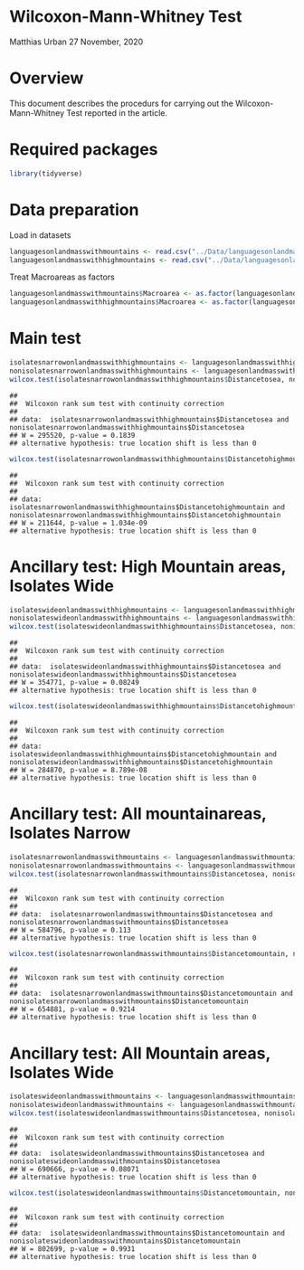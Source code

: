 Wilcoxon-Mann-Whitney Test
================
Matthias Urban
27 November, 2020

# Overview

This document describes the procedurs for carrying out the
Wilcoxon-Mann-Whitney Test reported in the article.

# Required packages

``` r
library(tidyverse)
```

# Data preparation

Load in datasets

``` r
languagesonlandmasswithmountains <- read.csv("../Data/languagesonlandmasswithmountains.csv", header = T, encoding = "UTF-8")
languagesonlandmasswithhighmountains <- read.csv("../Data/languagesonlandmasswithhighmountains.csv", header = T, encoding = "UTF-8")
```

Treat Macroareas as factors

``` r
languagesonlandmasswithmountains$Macroarea <- as.factor(languagesonlandmasswithmountains$Macroarea)
languagesonlandmasswithhighmountains$Macroarea <- as.factor(languagesonlandmasswithhighmountains$Macroarea)
```

# Main test

``` r
isolatesnarrowonlandmasswithhighmountains <- languagesonlandmasswithhighmountains %>% filter(IsolateNarrow == T)
nonisolatesnarrowonlandmasswithhighmountains <- languagesonlandmasswithhighmountains %>% filter(IsolateNarrow == F)
wilcox.test(isolatesnarrowonlandmasswithhighmountains$Distancetosea, nonisolatesnarrowonlandmasswithhighmountains$Distancetosea, alternative = "less")
```

    ## 
    ##  Wilcoxon rank sum test with continuity correction
    ## 
    ## data:  isolatesnarrowonlandmasswithhighmountains$Distancetosea and nonisolatesnarrowonlandmasswithhighmountains$Distancetosea
    ## W = 295520, p-value = 0.1839
    ## alternative hypothesis: true location shift is less than 0

``` r
wilcox.test(isolatesnarrowonlandmasswithhighmountains$Distancetohighmountain, nonisolatesnarrowonlandmasswithhighmountains$Distancetohighmountain, alternative = "less")
```

    ## 
    ##  Wilcoxon rank sum test with continuity correction
    ## 
    ## data:  isolatesnarrowonlandmasswithhighmountains$Distancetohighmountain and nonisolatesnarrowonlandmasswithhighmountains$Distancetohighmountain
    ## W = 211644, p-value = 1.034e-09
    ## alternative hypothesis: true location shift is less than 0

# Ancillary test: High Mountain areas, Isolates Wide

``` r
isolateswideonlandmasswithhighmountains <- languagesonlandmasswithhighmountains %>% filter(IsolateWide == T)
nonisolateswideonlandmasswithhighmountains <- languagesonlandmasswithhighmountains %>% filter(IsolateWide == F)
wilcox.test(isolateswideonlandmasswithhighmountains$Distancetosea, nonisolateswideonlandmasswithhighmountains$Distancetosea, alternative = "less")
```

    ## 
    ##  Wilcoxon rank sum test with continuity correction
    ## 
    ## data:  isolateswideonlandmasswithhighmountains$Distancetosea and nonisolateswideonlandmasswithhighmountains$Distancetosea
    ## W = 354771, p-value = 0.08249
    ## alternative hypothesis: true location shift is less than 0

``` r
wilcox.test(isolateswideonlandmasswithhighmountains$Distancetohighmountain, nonisolateswideonlandmasswithhighmountains$Distancetohighmountain, alternative = "less")
```

    ## 
    ##  Wilcoxon rank sum test with continuity correction
    ## 
    ## data:  isolateswideonlandmasswithhighmountains$Distancetohighmountain and nonisolateswideonlandmasswithhighmountains$Distancetohighmountain
    ## W = 284870, p-value = 8.789e-08
    ## alternative hypothesis: true location shift is less than 0

# Ancillary test: All mountainareas, Isolates Narrow

``` r
isolatesnarrowonlandmasswithmountains <- languagesonlandmasswithmountains %>% filter(IsolateNarrow == T)
nonisolatesnarrowonlandmasswithmountains <- languagesonlandmasswithmountains %>% filter(IsolateNarrow == F)
wilcox.test(isolatesnarrowonlandmasswithmountains$Distancetosea, nonisolatesnarrowonlandmasswithmountains$Distancetosea, alternative = "less")
```

    ## 
    ##  Wilcoxon rank sum test with continuity correction
    ## 
    ## data:  isolatesnarrowonlandmasswithmountains$Distancetosea and nonisolatesnarrowonlandmasswithmountains$Distancetosea
    ## W = 584796, p-value = 0.113
    ## alternative hypothesis: true location shift is less than 0

``` r
wilcox.test(isolatesnarrowonlandmasswithmountains$Distancetomountain, nonisolatesnarrowonlandmasswithmountains$Distancetomountain, alternative = "less")
```

    ## 
    ##  Wilcoxon rank sum test with continuity correction
    ## 
    ## data:  isolatesnarrowonlandmasswithmountains$Distancetomountain and nonisolatesnarrowonlandmasswithmountains$Distancetomountain
    ## W = 654881, p-value = 0.9214
    ## alternative hypothesis: true location shift is less than 0

# Ancillary test: All Mountain areas, Isolates Wide

``` r
isolateswideonlandmasswithmountains <- languagesonlandmasswithmountains %>% filter(IsolateWide == T)
nonisolateswideonlandmasswithmountains <- languagesonlandmasswithmountains %>% filter(IsolateWide == F)
wilcox.test(isolateswideonlandmasswithmountains$Distancetosea, nonisolateswideonlandmasswithmountains$Distancetosea, alternative = "less")
```

    ## 
    ##  Wilcoxon rank sum test with continuity correction
    ## 
    ## data:  isolateswideonlandmasswithmountains$Distancetosea and nonisolateswideonlandmasswithmountains$Distancetosea
    ## W = 690666, p-value = 0.08071
    ## alternative hypothesis: true location shift is less than 0

``` r
wilcox.test(isolateswideonlandmasswithmountains$Distancetomountain, nonisolateswideonlandmasswithmountains$Distancetomountain, alternative = "less")
```

    ## 
    ##  Wilcoxon rank sum test with continuity correction
    ## 
    ## data:  isolateswideonlandmasswithmountains$Distancetomountain and nonisolateswideonlandmasswithmountains$Distancetomountain
    ## W = 802699, p-value = 0.9931
    ## alternative hypothesis: true location shift is less than 0

